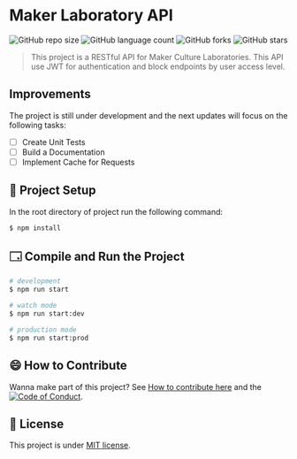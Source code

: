 # Maker Laboratory API

<div align="center">

![GitHub repo size](https://img.shields.io/github/repo-size/sougabriel/maker-lab-api?style=for-the-badge)
![GitHub language count](https://img.shields.io/github/languages/count/sougabriel/maker-lab-api?style=for-the-badge)
![GitHub forks](https://img.shields.io/github/forks/sougabriel/maker-lab-api?style=for-the-badge)
![GitHub stars](https://img.shields.io/github/stars/sougabriel/maker-lab-api?style=for-the-badge)

</div>

> This project is a RESTful API for Maker Culture Laboratories. This API use JWT for authentication and block endpoints by user access level.

## <a name="improvements"></a> Improvements

The project is still under development and the next updates will focus on the following tasks:

- [ ] Create Unit Tests
- [ ] Build a Documentation
- [ ] Implement Cache for Requests

## <a name="project-setup"></a>🚀 Project Setup

In the root directory of project run the following command:

```bash
$ npm install
```

## <a name="compile-and-run-the-project"></a> 🗔 Compile and Run the Project

```bash
# development
$ npm run start

# watch mode
$ npm run start:dev

# production mode
$ npm run start:prod
```

## <a name="how-to-contribute"></a> 😄 How to Contribute

Wanna make part of this project? See [How to contribute here](CONTRIBUTING.md) and the [![Code of Conduct](https://img.shields.io/badge/Contributor%20Covenant-2.1-4baaaa.svg)](./CODE_OF_CONDUCT.md). 

## <a name="license"></a> 📝 License

This project is under [MIT license](./LICENSE).
